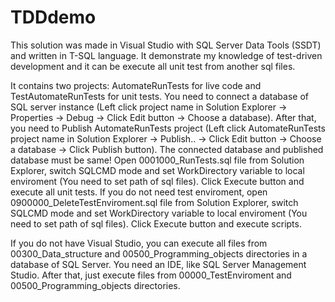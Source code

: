# TDDdemo
This solution was made in Visual Studio with SQL Server Data Tools (SSDT) and written in T-SQL language.
It demonstrate my knowledge of test-driven development and it can be execute all unit test from another sql files. 

It contains two projects: AutomateRunTests for live code and TestAutomateRunTests for unit tests. 
You need to connect a database of SQL server instance (Left click project name in Solution Explorer -> Properties -> Debug -> Click Edit button -> Choose a database).
After that, you need to Publish AutomateRunTests project (Left click AutomateRunTests project name in Solution Explorer -> Publish.. -> Click Edit button -> Choose a database -> Click Publish button).
The connected database and published database must be same!
Open 0001000_RunTests.sql file from Solution Explorer, switch SQLCMD mode and set WorkDirectory variable to local enviroment (You need to set path of sql files).
Click Execute button and execute all unit tests.
If you do not need test enviroment, open 0900000_DeleteTestEnviroment.sql file from Solution Explorer, switch SQLCMD mode and set WorkDirectory variable to local enviroment (You need to set path of sql files).
Click Execute button and execute scripts.

If you do not have Visual Studio, you can execute all files from 00300_Data_structure and 00500_Programming_objects directories in a database of SQL Server. You need an IDE, like SQL Server Management Studio. 
After that, just execute files from 00000_TestEnviroment and 00500_Programming_objects directories.


